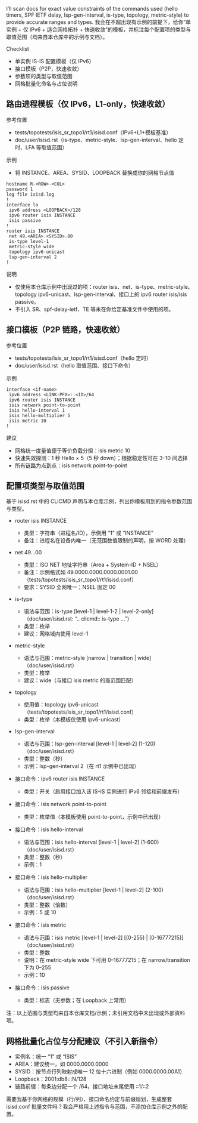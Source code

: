 I’ll scan docs for exact value constraints of the commands used (hello timers, SPF IETF delay, lsp-gen-interval, is-type, topology, metric-style) to provide accurate ranges and types. 我会在不超出现有示例的前提下，给你“单实例 + 仅 IPv6 + 适合网格拓扑 + 快速收敛”的模板，并标注每个配置项的类型与取值范围（均来自本仓库中的示例与文档）。

Checklist
- 单实例 IS-IS 配置模板（仅 IPv6）
- 接口模板（P2P，快速收敛）
- 参数项的类型与取值范围
- 网格批量化命名与占位说明

## 路由进程模板（仅 IPv6，L1-only，快速收敛）

参考位置
- tests/topotests/isis_sr_topo1/rt1/isisd.conf（IPv6+L1+模板基准）
- doc/user/isisd.rst（is-type、metric-style、lsp-gen-interval、hello 定时、LFA 等取值范围）

示例
- 将 INSTANCE、AREA、SYSID、LOOPBACK 替换成你的网格节点值

```
hostname R-<ROW>-<COL>
password 1
log file isisd.log
!
interface lo
 ipv6 address <LOOPBACK>/128
 ipv6 router isis INSTANCE
 isis passive
!
router isis INSTANCE
 net 49.<AREA>.<SYSID>.00
 is-type level-1
 metric-style wide
 topology ipv6-unicast
 lsp-gen-interval 2
!
```

说明
- 仅使用本仓库示例中出现过的项：router isis、net、is-type、metric-style、topology ipv6-unicast、lsp-gen-interval、接口上的 ipv6 router isis/isis passive。
- 不引入 SR、spf-delay-ietf、TE 等未在你给定基准文件中使用的项。

## 接口模板（P2P 链路，快速收敛）

参考位置
- tests/topotests/isis_sr_topo1/rt1/isisd.conf（hello 定时）
- doc/user/isisd.rst（hello 取值范围、接口下命令）

示例
```
interface <if-name>
 ipv6 address <LINK-PFX>::<ID>/64
 ipv6 router isis INSTANCE
 isis network point-to-point
 isis hello-interval 1
 isis hello-multiplier 5
 isis metric 10
!
```

建议
- 网格统一度量值便于等价负载分担：isis metric 10
- 快速失效探测：1 秒 Hello × 5（5 秒 down）；根据稳定性可在 3–10 间选择
- 所有链路为点到点：isis network point-to-point

## 配置项类型与取值范围

基于 isisd.rst 中的 CLICMD 声明与本仓库示例，列出你模板用到的指令参数范围与类型。

- router isis INSTANCE
  - 类型：字符串（进程名/ID），示例用 “1” 或 “INSTANCE”
  - 备注：进程名在设备内唯一（无范围数值限制的声明，按 WORD 处理）

- net 49.<AREA>.<SYSID>.00
  - 类型：ISO NET 地址字符串（Area + System-ID + NSEL）
  - 备注：示例格式如 49.0000.0000.0000.0001.00（tests/topotests/isis_sr_topo1/rt1/isisd.conf）
  - 要求：SYSID 全网唯一；NSEL 固定 00

- is-type
  - 语法与范围：is-type [level-1 | level-1-2 | level-2-only]（doc/user/isisd.rst: “.. clicmd:: is-type …”）
  - 类型：枚举
  - 建议：网格域内使用 level-1

- metric-style
  - 语法与范围：metric-style [narrow | transition | wide]（doc/user/isisd.rst）
  - 类型：枚举
  - 建议：wide（与接口 isis metric 的高范围匹配）

- topology
  - 使用值：topology ipv6-unicast（tests/topotests/isis_sr_topo1/rt1/isisd.conf）
  - 类型：枚举（本模板仅使用 ipv6-unicast）

- lsp-gen-interval
  - 语法与范围：lsp-gen-interval [level-1 | level-2] (1-120)（doc/user/isisd.rst）
  - 类型：整数（秒）
  - 示例：lsp-gen-interval 2（在 rt1 示例中已出现）

- 接口命令：ipv6 router isis INSTANCE
  - 类型：开关（启用接口加入该 IS-IS 实例进行 IPv6 邻接和前缀发布）

- 接口命令：isis network point-to-point
  - 类型：枚举值（本模板使用 point-to-point，示例中已出现）

- 接口命令：isis hello-interval
  - 语法与范围：isis hello-interval [level-1 | level-2] (1-600)（doc/user/isisd.rst）
  - 类型：整数（秒）
  - 示例：1

- 接口命令：isis hello-multiplier
  - 语法与范围：isis hello-multiplier [level-1 | level-2] (2-100)（doc/user/isisd.rst）
  - 类型：整数（倍数）
  - 示例：5 或 10

- 接口命令：isis metric
  - 语法与范围：isis metric [level-1 | level-2] [(0-255) | (0-16777215)]（doc/user/isisd.rst）
  - 类型：整数
  - 说明：在 metric-style wide 下可用 0–16777215；在 narrow/transition 下为 0–255
  - 示例：10

- 接口命令：isis passive
  - 类型：标志（无参数；在 Loopback 上常用）

注：以上范围与类型均来自本仓库文档/示例；未引用文档中未出现或外部资料项。

## 网格批量化占位与分配建议（不引入新指令）

- 实例名：统一 “1” 或 “ISIS”
- AREA：建议统一，如 0000.0000.0000
- SYSID：按节点行列映射成唯一 12 位十六进制（例如 0000.0000.00A1）
- Loopback：2001:db8:<grid-id>::N/128
- 链路前缀：每条边分配一个 /64，接口地址末尾使用 ::1/::2

需要我基于你网格的规模（行/列）、接口命名约定与前缀规划，生成整套 isisd.conf 批量文件吗？我会严格用上述指令与范围，不添加仓库示例之外的配置。